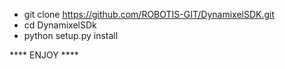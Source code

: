 - git clone https://github.com/ROBOTIS-GIT/DynamixelSDK.git
- cd DynamixelSDk
- python setup.py install 

**** ENJOY ****